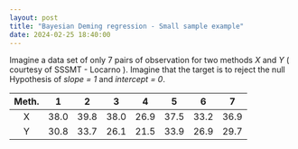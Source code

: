 ```yaml
---
layout: post
title: "Bayesian Deming regression - Small sample example"
date: 2024-02-25 18:40:00
---
```


Imagine a data set of only 7 pairs of observation for two methods *X*
and *Y* ( courtesy of SSSMT - Locarno ). Imagine that the target is to reject the null Hypothesis of
*slope = 1* and *intercept = 0*.


|  Meth.  |    1    |    2    |    3    |    4    |    5    |    6    |    7    |
| :-----: | :-----: | :-----: | :-----: | :-----: | :-----: | :-----: | :-----: |
|    X    |   38.0  |   39.8  |   38.0  |   26.9  |   37.5  |   33.2  |   36.9  |
|    Y    |   30.8  |   33.7  |   26.1  |   21.5  |   33.9  |   26.9  |   29.7  |



